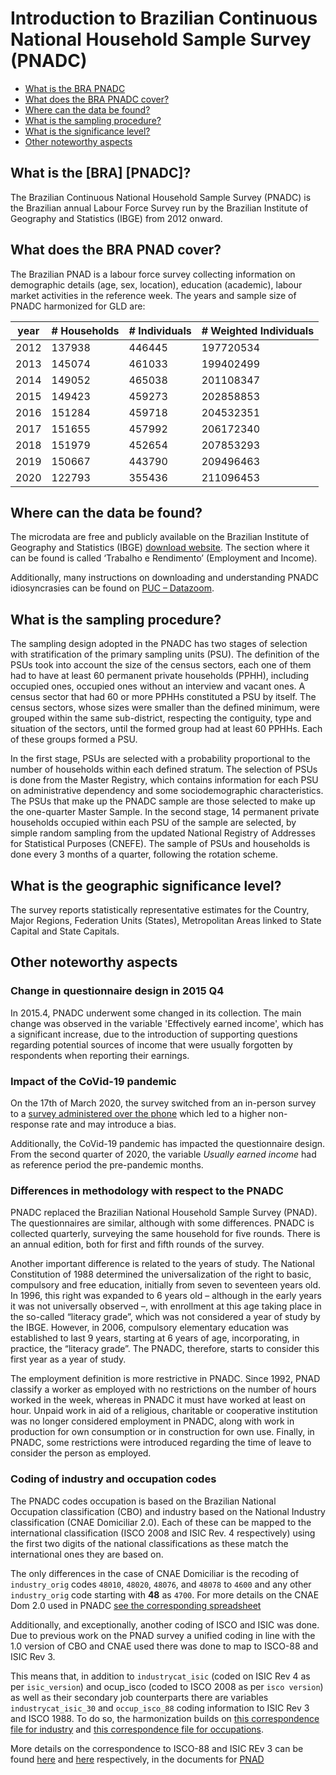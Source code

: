 # Introduction to Brazilian Continuous National Household Sample Survey (PNADC)

- [What is the BRA PNADC](#what-is-the-bra-pnadc)
- [What does the BRA PNADC cover?](#what-does-the-bra-pnadc-cover)
- [Where can the data be found?](#where-can-the-data-be-found)
- [What is the sampling procedure?](#what-is-the-sampling-procedure)
- [What is the significance level?](#what-is-the-geographic-significance-level)
- [Other noteworthy aspects](#other-noteworthy-aspects)

## What is the [BRA] [PNADC]?

The Brazilian Continuous National Household Sample Survey (PNADC) is the Brazilian annual Labour Force Survey run by the Brazilian Institute of Geography and Statistics (IBGE) from 2012 onward.

## What does the BRA PNAD cover?

The Brazilian PNAD is a labour force survey collecting information on demographic details (age, sex, location), education (academic), labour market activities in the reference week. The years and sample size of PNADC harmonized for GLD are:

| year | # Households | # Individuals | # Weighted Individuals |
|------|--------------|---------------|------------------------|
| 2012 | 137938       | 446445        | 197720534              |
| 2013 | 145074       | 461033        | 199402499              |
| 2014 | 149052       | 465038        | 201108347              |
| 2015 | 149423       | 459273        | 202858853              |
| 2016 | 151284       | 459718        | 204532351              |
| 2017 | 151655       | 457992        | 206172340              |
| 2018 | 151979       | 452654        | 207853293              |
| 2019 | 150667       | 443790        | 209496463              |
| 2020 | 122793       | 355436        | 211096453              |

## Where can the data be found?

The microdata are free and publicly available on the Brazilian Institute of Geography and Statistics (IBGE) [download website]( https://www.ibge.gov.br/estatisticas/downloads-estatisticas.html). The section where it can be found is called ‘Trabalho e Rendimento’ (Employment and Income).

Additionally, many instructions on downloading and understanding PNADC idiosyncrasies can be found on [PUC – Datazoom](http://www.econ.puc-rio.br/datazoom/english/pnadc.html).

## What is the sampling procedure?

The sampling design adopted in the PNADC has two stages of selection with stratification of the primary sampling units (PSU). The definition of the PSUs took into account the size of the census sectors, each one of them had to have at least 60 permanent private households (PPHH), including occupied ones, occupied ones without an interview and vacant ones. A census sector that had 60 or more PPHHs constituted a PSU by itself. The census sectors, whose sizes were smaller than the defined minimum, were grouped within the same sub-district, respecting the contiguity, type and situation of the sectors, until the formed group had at least 60 PPHHs. Each of these groups formed a PSU.

In the first stage, PSUs are selected with a probability proportional to the number of households within each defined stratum. The selection of PSUs is done from the Master Registry, which contains information for each PSU on administrative dependency and some sociodemographic characteristics. The PSUs that make up the PNADC sample are those selected to make up the one-quarter Master Sample. In the second stage, 14 permanent private households occupied within each PSU of the sample are selected, by simple random sampling from the updated National Registry of Addresses for Statistical Purposes (CNEFE). The sample of PSUs and households is done every 3 months of a quarter, following the rotation scheme.

## What is the geographic significance level?

The survey reports statistically representative estimates for the Country, Major Regions, Federation Units (States), Metropolitan Areas linked to State Capital and State Capitals.

## Other noteworthy aspects

### Change in questionnaire design in 2015 Q4

In 2015.4, PNADC underwent some changed in its collection. The main change was observed in the variable 'Effectively earned income', which has a significant increase, due to the introduction of supporting questions regarding potential sources of income that were usually forgotten by respondents when reporting their earnings.

### Impact of the CoVid-19 pandemic

On the 17th of March 2020, the survey switched from an in-person survey to a [survey administered over the phone](https://biblioteca.ibge.gov.br/visualizacao/livros/liv101809.pdf) which led to a higher non-response rate and may introduce a bias.

Additionally, the CoVid-19 pandemic has impacted the questionnaire design. From the second quarter of 2020, the variable *Usually earned income* had as reference period the pre-pandemic months.

### Differences in methodology with respect to the PNADC

PNADC replaced the Brazilian National Household Sample Survey (PNAD). The questionnaires are similar, although with some differences. PNADC is collected quarterly, surveying the same household for five rounds. There is an annual edition, both for first and fifth rounds of the survey.

Another important difference is related to the years of study. The National Constitution of 1988 determined the universalization of the right to basic, compulsory and free education, initially from seven to seventeen years old. In 1996, this right was expanded to 6 years old – although in the early years it was not universally observed –, with enrollment at this age taking place in the so-called “literacy grade”, which was not considered a year of study by the IBGE. However, in 2006, compulsory elementary education was established to last 9 years, starting at 6 years of age, incorporating, in practice, the “literacy grade”. The PNADC, therefore, starts to consider this first year as a year of study.

The employment definition is more restrictive in PNADC. Since 1992, PNAD classify a worker as employed with no restrictions on the number of hours worked in the week, whereas in PNADC it must have worked at least on hour. Unpaid work in aid of a religious, charitable or cooperative institution was no longer considered employment in PNADC, along with work in production for own consumption or in construction for own use. Finally, in PNADC, some restrictions were introduced regarding the time of leave to consider the person as employed.

### Coding of industry and occupation codes

The PNADC codes occupation is based on the Brazilian National Occupation classification (CBO) and industry based on the National Industry classification (CNAE Domiciliar 2.0). Each of these can be mapped to the international classification (ISCO 2008 and ISIC Rev. 4 respectively) using the first two digits of the national classifications as these match the international ones they are based on.

The only differences in the case of CNAE Domiciliar is the recoding of `industry_orig` codes `48010`, `48020`, `48076`, and `48078` to `4600` and any other `industry_orig` code starting with **48** as `4700`. For more details on the CNAE Dom 2.0 used in PNADC [see the corresponding spreadsheet](utilities/CNAE_Domiciliar2.0_DEZEMBRO2008.xls)

Additionally, and exceptionally, another coding of ISCO and ISIC was done. Due to previous work on the PNAD survey a unified coding in line with the 1.0 version of CBO and CNAE used there was done to map to ISCO-88 and ISIC Rev 3.

This means that, in addition to `industrycat_isic` (coded on ISIC Rev 4 as per `isic_version`) and ocup_isco (coded to ISCO 2008 as per `isco version`) as well as their secondary job counterparts there are variables `industrycat_isic_30` and `occup_isco_88` coding information to ISIC Rev 3 and ISCO 1988. To do so, the harmonization builds on [this correspondence file for industry](utilities/Ind_Corresp_2010s.dta) and [this correspondence file for occupations](utilities/isco_88_cod_DD.dta).

More details on the correspondence to ISCO-88 and ISIC REv 3 can be found [here](Support/B%20-%20Country%20Survey%20Details/BRA/PNAD/Correspondence%20between%20PNAD%20occupation%20classification%20and%20ISCO.md) and [here](Support/B%20-%20Country%20Survey%20Details/BRA/PNAD/Correspondence%20between%20PNAD%20industry%20classification%20and%20ISIC.md) respectively, in the documents for [PNAD](Support/B%20-%20Country%20Survey%20Details/BRA/PNAD/1.%20Introduction%20to%20PNAD.md)
